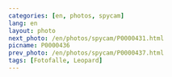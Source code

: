 ```yaml
---
categories: [en, photos, spycam]
lang: en
layout: photo
next_photo: /en/photos/spycam/P0000431.html
picname: P0000436
prev_photo: /en/photos/spycam/P0000437.html
tags: [Fotofalle, Leopard]
---
```

